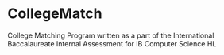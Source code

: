 # CollegeMatch
College Matching Program written as a part of the International Baccalaureate Internal Assessment for IB Computer Science HL 
